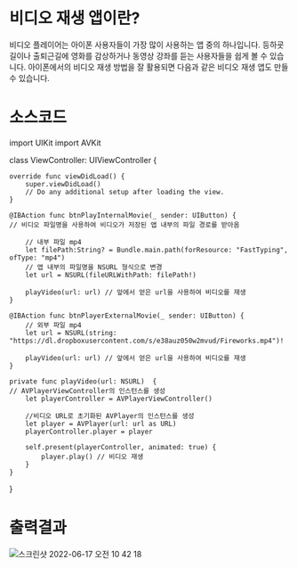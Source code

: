 # 비디오 재생 앱이란?
비디오 플레이어는 아이폰 사용자들이 가장 많이 사용하는 앱 중의 하나입니다. 등하굣길이나 출퇴근길에 영화를 감상하거나 동영상 강좌를 듣는 사용자들을 쉽게 볼 수 있습니다. 아이폰에서의 비디오 재생 방법을
잘 활용되면 다음과 같은 비디오 재생 앱도 만들 수 있습니다.

# 소스코드
import UIKit
import AVKit

class ViewController: UIViewController {

    override func viewDidLoad() {
        super.viewDidLoad()
        // Do any additional setup after loading the view.
    }

    @IBAction func btnPlayInternalMovie(_ sender: UIButton) {
    // 비디오 파일명을 사용하여 비디오가 저장된 앱 내부의 파일 경로를 받아옴
    
        // 내부 파일 mp4
        let filePath:String? = Bundle.main.path(forResource: "FastTyping", ofType: "mp4")
        // 앱 내부의 파일명을 NSURL 형식으로 변경
        let url = NSURL(fileURLWithPath: filePath!)

        playVideo(url: url) // 앞에서 얻은 url을 사용하여 비디오를 재생
    }
    
    @IBAction func btnPlayerExternalMovie(_ sender: UIButton) {
        // 외부 파일 mp4
        let url = NSURL(string: "https://dl.dropboxusercontent.com/s/e38auz050w2mvud/Fireworks.mp4")!

        playVideo(url: url) // 앞에서 얻은 url을 사용하여 비디오를 재생
    }
    
    private func playVideo(url: NSURL)  {
    // AVPlayerViewController의 인스턴스를 생성
        let playerController = AVPlayerViewController()
        
        //비디오 URL로 초기화된 AVPlayer의 인스턴스를 생성
        let player = AVPlayer(url: url as URL)
        playerController.player = player
        
        self.present(playerController, animated: true) {
            player.play() // 비디오 재생
        }
    }
}

# 출력결과

![스크린샷 2022-06-17 오전 10 42 18](https://user-images.githubusercontent.com/105900661/174205853-812c956c-4378-41a8-9525-1f5da6feef2b.png)


